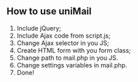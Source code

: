 <h2>How to use uniMail</h2>

<ol>
	<li>Include jQuery;</li>
	<li>Include Ajax code from script.js;</li>
	<li>Change Ajax selector in you JS;</li>
	<li>Create HTML form with you form class;</li>
	<li>Change path to mail.php in you JS.</li>
	<li>Change settings variables in mail.php.</li>
	<li>Done!</li>
</ol>